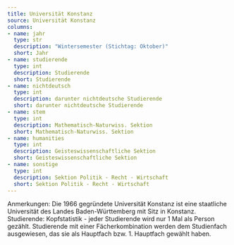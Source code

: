 ```yaml
---
title: Universität Konstanz
source: Universität Konstanz
columns:
- name: jahr
  type: str
  description: "Wintersemester (Stichtag: Oktober)"
  short: Jahr
- name: studierende
  type: int
  description: Studierende
  short: Studierende
- name: nichtdeutsch
  type: int
  description: darunter nichtdeutsche Studierende
  short: darunter nichtdeutsche Studierende
- name: stem
  type: int
  description: Mathematisch-Naturwiss. Sektion
  short: Mathematisch-Naturwiss. Sektion
- name: humanities
  type: int
  description: Geisteswissenschaftliche Sektion
  short: Geisteswissenschaftliche Sektion
- name: sonstige
  type: int
  description: Sektion Politik - Recht - Wirtschaft
  short: Sektion Politik - Recht - Wirtschaft
---
```

Anmerkungen: Die 1966 gegründete Universität Konstanz ist eine staatliche Universität des Landes Baden-Württemberg mit Sitz in Konstanz.
Studierende: Kopfstatistik - jeder Studierende wird nur 1 Mal als Person gezählt. Studierende mit einer Fächerkombination werden dem Studienfach ausgewiesen, das sie als Hauptfach bzw. 1. Hauptfach gewählt haben. 
